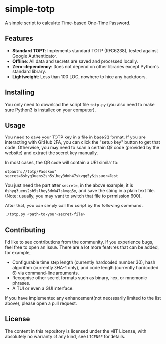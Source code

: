 # simple-totp

A simple script to calculate Time-based One-Time Password.

## Features

- **Standard TOPT**: Implements standard TOTP (RFC6238), tested against Google Authenticator.
- **Offline**: All data and secrets are saved and processed locally.
- **Zero-dependency**: Does not depend on other libraries except Python's standard library.
- **Lightweight**: Less than 100 LOC, nowhere to hide any backdoors.

## Installing

You only need to download the script file `totp.py` (you also need to make sure Python3 is installed on your computer).

## Usage

You need to save your TOTP key in a file in base32 format. If you are interacting with GitHub 2FA, you can click the "setup key" button to get that code. Otherwise, you may need to scan a certain QR code (provided by the website) and extract the secret key manually.

In most cases, the QR code will contain a URI similar to:

```plain
otpauth://totp/Passkou?secret=6shyg3uens2sh5slhey3dmh47skvgq5y&issuer=Test
```

You just need the part after `secret=`, in the above example, it is `6shyg3uens2sh5slhey3dmh47skvgq5y`, and save the string in a plain text file. (Note: usually, you may want to switch that file to permission 600).

After that, you can simply call the script by the following command.

```sh
./totp.py <path-to-your-secret-file>
```

## Contributing

I'd like to see contributions from the community. If you experience bugs, feel free to open an issue. There are a lot more features that can be added, for example,

- Configurable time step length (currently hardcoded number 30), hash algorithm (currently SHA-1 only), and code length (currently hardcoded 6) via command-line arguments.
- Recognise other secret formats such as binary, hex, or mnemonic phrases.
- A TUI or even a GUI interface.

If you have implemented any enhancement(not necessarily limited to the list above), please open a pull request.

## License

The content in this repository is licensed under the MIT License, with absolutely no warranty of any kind, see `LICENSE` for details.



